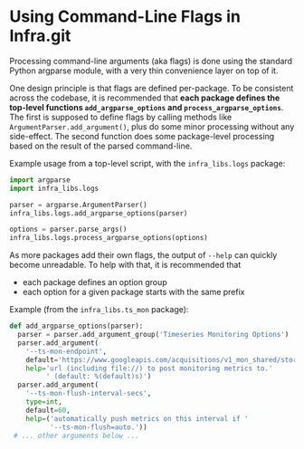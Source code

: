<!--
Copyright 2015 The Chromium Authors. All rights reserved.
Use of this source code is governed by a BSD-style license that can be
found in the LICENSE file.
-->

# Using Command-Line Flags in Infra.git

Processing command-line arguments (aka flags) is done using the standard
Python argparse module, with a very thin convenience layer on top of it.

One design principle is that flags are defined per-package. To be
consistent across the codebase, it is recommended that **each package
defines the top-level functions `add_argparse_options` and
`process_argparse_options`**. The first is supposed to define flags by
calling methods like `ArgumentParser.add_argument()`, plus do some minor
processing without any side-effect. The second function does some
package-level processing based on the result of the parsed command-line.

Example usage from a top-level script, with the `infra_libs.logs`
package:

```python
import argparse
import infra_libs.logs

parser = argparse.ArgumentParser()
infra_libs.logs.add_argparse_options(parser)

options = parser.parse_args()
infra_libs.logs.process_argparse_options(options)
```

As more packages add their own flags, the output of `--help` can quickly
become unreadable. To help with that, it is recommended that

* each package defines an option group
* each option for a given package starts with the same prefix

Example (from the `infra_libs.ts_mon` package):

```python
def add_argparse_options(parser):
  parser = parser.add_argument_group('Timeseries Monitoring Options')
  parser.add_argument(
    '--ts-mon-endpoint',
    default='https://www.googleapis.com/acquisitions/v1_mon_shared/storage',
    help='url (including file://) to post monitoring metrics to.'
         ' (default: %(default)s)')
  parser.add_argument(
    '--ts-mon-flush-interval-secs',
    type=int,
    default=60,
    help=('automatically push metrics on this interval if '
          '--ts-mon-flush=auto.'))
 # ... other arguments below ...
```
